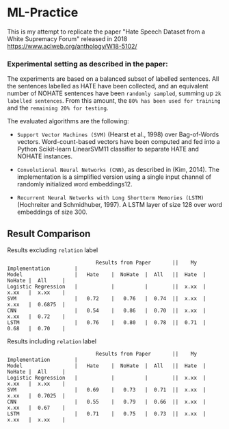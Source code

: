 # ML-Practice

This is my attempt to replicate the paper "Hate Speech Dataset from a White Supremacy Forum" released in 2018
https://www.aclweb.org/anthology/W18-5102/


### Experimental setting as described in the paper:

The experiments are based on a balanced subset of labelled sentences. All the sentences labelled as
HATE have been collected, and an equivalent number of NOHATE sentences have been `randomly
sampled`, summing up `2k labelled sentences`. From this amount, the `80% has been used for training` and the `remaining 20% for testing`.


The evaluated algorithms are the following:

- `Support Vector Machines (SVM)` (Hearst et al., 1998) over Bag-of-Words vectors. Word-count-based vectors have been computed and fed into a Python Scikit-learn LinearSVM11 classifier to separate HATE and NOHATE instances.


- `Convolutional Neural Networks (CNN)`, as described in (Kim, 2014). The implementation is a simplified version using a single input
channel of randomly initialized word embeddings12.


- `Recurrent Neural Networks with Long Shortterm Memories (LSTM)` (Hochreiter and Schmidhuber, 1997). A LSTM layer of size 128 over word embeddings of size 300.


## Result Comparison

Results excluding `relation` label
```
                             Results from Paper       ||    My Implementation        |
Model                 |   Hate    |  NoHate  |  All   ||  Hate  |  NoHate |  All     |
Logistic Regression   |           |          |        ||  x.xx  |  x.xx   |  x.xx    |
SVM                   |   0.72    |   0.76   |  0.74  ||  x.xx  |  x.xx   |  0.6875  |
CNN                   |   0.54    |   0.86   |  0.70  ||  x.xx  |  x.xx   |  0.72    |
LSTM                  |   0.76    |   0.80   |  0.78  ||  0.71  |  0.68   |  0.70    |
```

Results including `relation` label
```
                             Results from Paper       ||    My Implementation        |
Model                 |   Hate    |  NoHate  |  All   ||  Hate  |  NoHate |  All     |
Logistic Regression   |           |          |        ||  x.xx  |  x.xx   |  x.xx    |
SVM                   |   0.69    |   0.73   |  0.71  ||  x.xx  |  x.xx   |  0.7025  |
CNN                   |   0.55    |   0.79   |  0.66  ||  x.xx  |  x.xx   |  0.67    |
LSTM                  |   0.71    |   0.75   |  0.73  ||  x.xx  |  x.xx   |  x.xx    |
```
